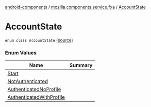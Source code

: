 [android-components](../../index.md) / [mozilla.components.service.fxa](../index.md) / [AccountState](./index.md)

# AccountState

`enum class AccountState` [(source)](https://github.com/mozilla-mobile/android-components/blob/master/components/service/firefox-accounts/src/main/java/mozilla/components/service/fxa/FxaAccountManager.kt#L28)

### Enum Values

| Name | Summary |
|---|---|
| [Start](-start.md) |  |
| [NotAuthenticated](-not-authenticated.md) |  |
| [AuthenticatedNoProfile](-authenticated-no-profile.md) |  |
| [AuthenticatedWithProfile](-authenticated-with-profile.md) |  |
